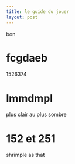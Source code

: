 ```yaml
---
title: le guide du jouer
layout: post
---
```


bon

# fcgdaeb

1526374

# lmmdmpl

plus clair au plus sombre

# 152 et 251

shrimple as that
